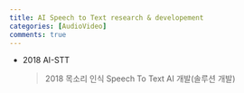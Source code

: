 ```yaml
---
title: AI Speech to Text research & developement 
categories: [AudioVideo]
comments: true
---
```


* 2018 AI-STT
  > 2018 목소리 인식 Speech To Text AI 개발(솔루션 개발) 
  > 


